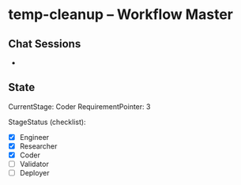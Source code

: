# temp-cleanup – Workflow Master

## Chat Sessions
- <current-chat-id>  <!-- append new IDs if the convo reopens later -->

## State
CurrentStage: Coder
RequirementPointer: 3

StageStatus (checklist):
- [x] Engineer
- [x] Researcher
- [x] Coder
- [ ] Validator
- [ ] Deployer

<!-- When advancing from Validator to Engineer (starting a new requirement cycle), RequirementPointer is auto-incremented by advance_stage.py, and the completed requirement in PROJECT_REQUIREMENTS.md is auto-checked. If all requirements are done, manually set CurrentStage to a terminal state like 'ProjectComplete' or similar. -->
